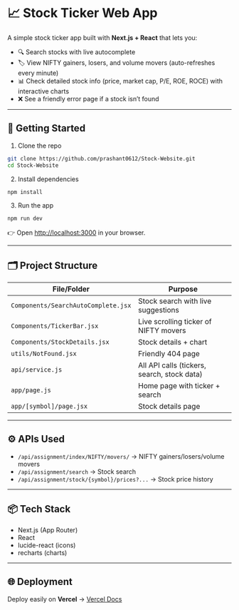 # 📈 Stock Ticker Web App  

A simple stock ticker app built with **Next.js + React** that lets you:  
- 🔍 Search stocks with live autocomplete  
- 🏷️ View NIFTY gainers, losers, and volume movers (auto-refreshes every minute)  
- 📊 Check detailed stock info (price, market cap, P/E, ROE, ROCE) with interactive charts  
- ❌ See a friendly error page if a stock isn’t found  

---

## 🚀 Getting Started  

1. Clone the repo  
```bash
git clone https://github.com/prashant0612/Stock-Website.git
cd Stock-Website
```

2. Install dependencies  
```bash
npm install
```

3. Run the app  
```bash
npm run dev
```

👉 Open [http://localhost:3000](http://localhost:3000) in your browser.  

---

## 🗂️ Project Structure  

| File/Folder | Purpose |
|-------------|---------|
| `Components/SearchAutoComplete.jsx` | Stock search with live suggestions |
| `Components/TickerBar.jsx` | Live scrolling ticker of NIFTY movers |
| `Components/StockDetails.jsx` | Stock details + chart |
| `utils/NotFound.jsx` | Friendly 404 page |
| `api/service.js` | All API calls (tickers, search, stock data) |
| `app/page.js` | Home page with ticker + search |
| `app/[symbol]/page.jsx` | Stock details page |

---

## ⚙️ APIs Used  
- `/api/assignment/index/NIFTY/movers/` → NIFTY gainers/losers/volume movers  
- `/api/assignment/search` → Stock search  
- `/api/assignment/stock/{symbol}/prices?...` → Stock price history  

---

## 📦 Tech Stack  
- Next.js (App Router)  
- React  
- lucide-react (icons)  
- recharts (charts)  

---

## 🌐 Deployment  
Deploy easily on **Vercel** → [Vercel Docs](https://vercel.com/docs)  
